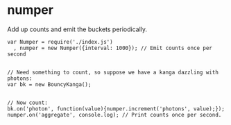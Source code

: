 numper
======

Add up counts and emit the buckets periodically.

    var Numper = require('./index.js')
      , numper = new Numper({interval: 1000}); // Emit counts once per second


    // Need something to count, so suppose we have a kanga dazzling with photons:
    var bk = new BouncyKanga();


    // Now count:
    bk.on('photon', function(value){numper.increment('photons', value);});
    numper.on('aggregate', console.log); // Print counts once per second.

